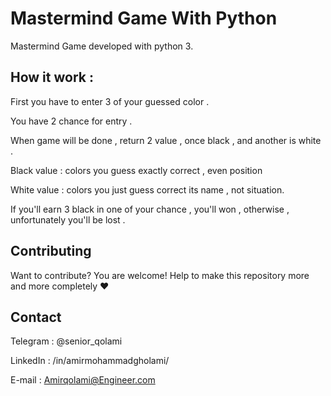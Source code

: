# Mastermind Game With Python

Mastermind Game developed with python 3.

## How it work :

First you have to enter 3 of your guessed color .

You have 2 chance for entry .

When game will be done , return 2 value , once black , and another is white .

Black value : colors you guess exactly correct , even position

White value : colors you just guess correct its name , not situation.

If you'll earn 3 black in one of your chance , you'll won , otherwise , unfortunately you'll be lost .


## Contributing

Want to contribute? You are welcome! Help to make this repository more and more completely ❤


## Contact

Telegram : @senior_qolami

LinkedIn : /in/amirmohammadgholami/

E-mail : Amirqolami@Engineer.com

